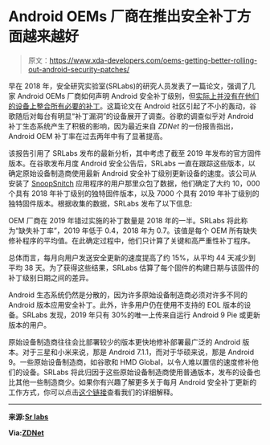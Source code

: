 # Android OEMs 厂商在推出安全补丁方面越来越好

> 原文：<https://www.xda-developers.com/oems-getting-better-rolling-out-android-security-patches/>

早在 2018 年，安全研究实验室(SRLabs)的研究人员发表了一篇论文，强调了几家 Android OEMs 厂商如何声明 Android 安全补丁级别，但[实际上并没有在他们的设备上整合所有必要的补丁](https://www.xda-developers.com/android-oem-lying-security-patches/)。这篇论文在 Android 社区引起了不小的轰动，谷歌随后对每台有明显“补丁漏洞”的设备展开了调查。谷歌的调查似乎对 Android 补丁生态系统产生了积极的影响，因为最近来自 *ZDNet* 的一份报告指出，Android OEM 补丁率在过去两年中有了显著提高。

该报告引用了 SRLabs 发布的最新分析，其中考虑了截至 2019 年发布的官方固件版本。在谷歌发布月度 Android 安全公告后，SRLabs 一直在跟踪这些版本，以确定原始设备制造商使用最新 Android 安全补丁级别更新设备的速度。该公司从安装了 [SnoopSnitch](https://play.google.com/store/apps/details?id=de.srlabs.snoopsnitch) 应用程序的用户那里众包了数据，他们确定了大约 10，000 个具有 2018 年补丁级别的独特固件版本，以及 7000 个具有 2019 年补丁级别的独特固件版本。根据收集的数据，SRLabs 发布了以下信息:

OEM 厂商在 2019 年错过实施的补丁数量是 2018 年的一半。SRLabs 将此称为“缺失补丁率”，2019 年低于 0.4，2018 年为 0.7。该值是每个 OEM 所有缺失修补程序的平均值。在此确定过程中，他们只计算了关键和高严重性补丁程序。

总体而言，每月向用户发送安全更新的速度提高了约 15%，从平均 44 天减少到平均 38 天。为了获得这些结果，SRLabs 估算了每个固件的构建日期与该固件的补丁级别日期之间的差异。

Android 生态系统仍然是分散的，因为许多原始设备制造商必须对许多不同的 Android 版本应用安全补丁。此外，许多用户仍在使用不支持的 EOL 版本的设备。SRLabs 发现，2019 年只有 30%的唯一上传来自运行 Android 9 Pie 或更新版本的用户。

原始设备制造商往往会比部署较少的版本更快地修补部署最广泛的 Android 版本。对于三星和小米来说，那是 Android 7.1.1，而对于华硕来说，那是 Android 9。一些原始设备制造商，如谷歌和 HMD Global，以令人难以置信的速度修补他们的设备。SRLabs 将此归因于这些原始设备制造商使用普通版本，发布的设备也比其他一些制造商少。如果你有兴趣了解更多关于每月 Android 安全补丁更新的工作方式，你可以点击[这个链接](https://www.xda-developers.com/how-android-security-patch-updates-work/)查看我们的详细解释。

* * *

**来源:[Sr labs](https://srlabs.de/bites/android-patch-gap-2020/)**

**Via:[ZDNet](https://www.zdnet.com/article/android-oem-patch-rates-have-improved-with-nokia-and-google-leading-the-charge/)**
